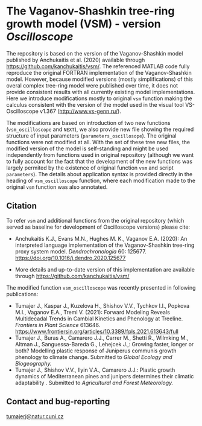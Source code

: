 # The Vaganov-Shashkin tree-ring growth model (VSM) - version *Oscilloscope*

The repository is based on the version of the Vaganov-Shashkin model published by Anchukaitis et al. (2020) available through https://github.com/kanchukaitis/vsm/. The referenced MATLAB code fully reproduce the original FORTRAN implementation of the Vaganov-Shashkin model. However, because modified versions (mostly simplifications) of this overal complex tree-ring model were published over time, it does not provide consistent results with all currently existing model implementations. Here we introduce modifications mostly to original `vsm` function making the calculus consistent with the version of the model used in the visual tool VS-Oscilloscope v1.367 (http://www.vs-genn.ru/).

The modifications are based on introduction of two new functions (`vsm_oscilloscope` and `NEXT`), we also provide new file showing the required structure of input parameters (`parameters_oscillosope`). The original functions were not modified at all. With the set of these tree new files, the modified version of the model is self-standing and might be used independently from functions used in original repository (although we want to fully account for the fact that the development of the new functions was largely permited by the existence of original function `vsm` and script `parameters`). The details about application syntax is provided directly in the heading of `vsm_oscilloscope` function, where each modification made to the original `vsm` function was also annotated.

## Citation

To refer `vsm` and additional functions from the original repository (which served as baseline for development of Oscilloscope versions) please cite:

   - Anchukaitis K.J., Evans M.N., Hughes M. K.,  Vaganov E.A. (2020): An interpreted language implementation of the Vaganov-Shashkin tree-ring proxy system model. *Dendrochronologia* 60: 125677. https://doi.org/10.1016/j.dendro.2020.125677
   
   - More details and up-to-date version of this implementation are available through https://github.com/kanchukaitis/vsm/

The modified function `vsm_oscilloscope` was recently presented in following publications:

   - Tumajer J., Kaspar J., Kuzelova H., Shishov V.V., Tychkov I.I., Popkova M.I., Vaganov E.A., Treml V. (2021): Forward Modeling Reveals Multidecadal Trends in Cambial Kinetics and Phenology at Treeline. *Frontiers in Plant Science* 613646. https://www.frontiersin.org/articles/10.3389/fpls.2021.613643/full
   - Tumajer J., Buras A., Camarero J.J., Carrer M., Shetti R., Wilmking M., Altman J., Sanguessa-Bareda G., Lehejcek J.,: Growing faster, longer or both? Modelling plastic response of Juniperus communis growth phenology to climate change. Submitted to *Global Ecology and Biogeography.*
   - Tumajer J., Shishov V.V., Ilyin V.A., Camarero J.J.: Plastic growth dynamics of Mediterranean pines and junipers determines their climatic adaptability . Submitted to *Agricultural and Forest Meteorology.*

## Contact and bug-reporting
tumajerj@natur.cuni.cz
